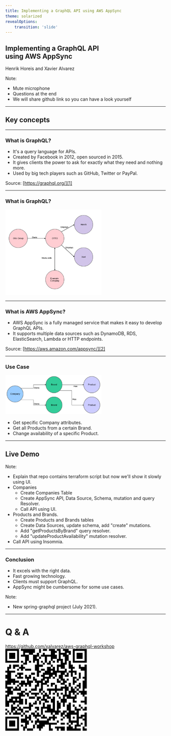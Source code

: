 ```yaml
---
title: Implementing a GraphQL API using AWS AppSync
theme: solarized
revealOptions:
    transition: 'slide'
---
```

## Implementing a GraphQL API<br> using AWS AppSync

Henrik Horeis and Xavier Alvarez

Note:
* Mute microphone
* Questions at the end
* We will share github link so you can have a look yourself

---

## Key concepts

---

### What is GraphQL?

* It's a query language for APIs.
* Created by Facebook in 2012, open sourced in 2015.
* It gives clients the power to ask for exactly what they need and nothing more.
* Used by big tech players such as GitHub, Twitter or PayPal.

Source: [https://graphql.org/][1]

[1]: https://graphql.org/

---

### What is GraphQL?

<img src="img/01_graphql.png" style="background:none; border:none; box-shadow:none; max-width:60%;"/>

---

### What is AWS AppSync?

* AWS AppSync is a fully managed service that makes it easy to develop GraphQL APIs.
* It supports multiple data sources such as DynamoDB, RDS, ElasticSearch, Lambda or HTTP endpoints.

Source: [https://aws.amazon.com/appsync/][2]

[2]: https://aws.amazon.com/appsync/

---

### Use Case

<img src="img/02_usecase.png" style="background:none; border:none; box-shadow:none; max-width:60%;"/>

* Get specific Company attributes.
* Get all Products from a certain Brand.
* Change availability of a specific Product.

---

## Live Demo

Note:
* Explain that repo contains terraform script but now we'll show
it slowly using UI.
* Companies
  * Create Companies Table
  * Create AppSync API, Data Source, Schema, mutation and query Resolver.
  * Call API using UI.
* Products and Brands.
  * Create Products and Brands tables
  * Create Data Sources, update schema, add "create" mutations.
  * Add "getProductsByBrand" query resolver.
  * Add "updateProductAvailability" mutation resolver.
* Call API using Insomnia.

---

### Conclusion

* It excels with the right data.
* Fast growing technology.
* Clients must support GraphQL.
* AppSync might be cumbersome for some use cases.


Note:
* New spring-graphql project (July 2021).

---

# Q & A

https://github.com/xalvarez/aws-graphql-workshop
<img src="img/qr.png" style="background:none; border:none; box-shadow:none; max-width:70%;"/>
